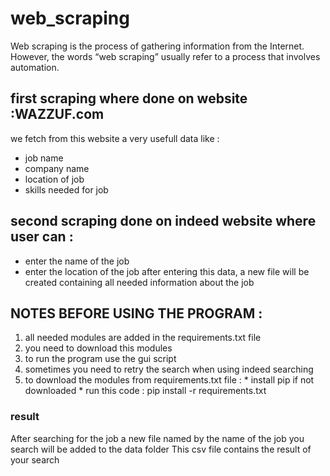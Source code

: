 # web_scraping
Web scraping is the process of gathering information from the Internet. However, the words “web scraping” usually refer to a process that involves automation. 



## first scraping where done on website :WAZZUF.com
we fetch from this website a very usefull data like :
* job name
* company name
* location of job
* skills needed for job


## second scraping done on indeed website where user can :
* enter the name of the job 
* enter the location of the job 
after entering this data,  a  new file will be created containing all needed information about the job 

## NOTES BEFORE USING THE PROGRAM :
1. all needed modules are added in the requirements.txt file
2. you need to download this modules
3. to run the program use the gui script 
4. sometimes you need to retry the search when using indeed searching 
5. to download the modules from requirements.txt file :
 			* install pip if not downloaded
 			* run this code : pip install -r requirements.txt


### result 
After searching for the job a new file named by the name of the job you search will be added to the data folder
This csv file contains the result of your search


